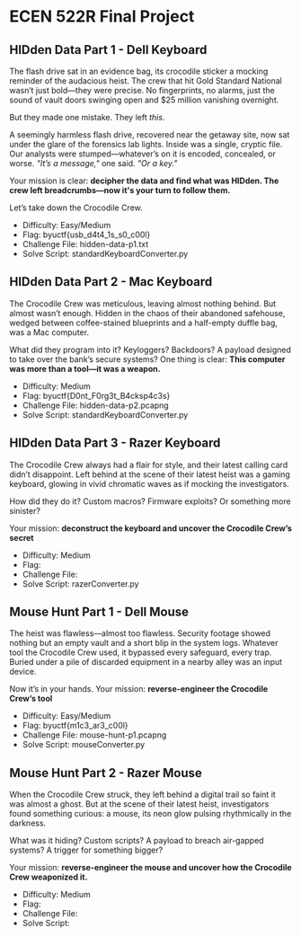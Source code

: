 # ECEN 522R Final Project

## HIDden Data Part 1 - Dell Keyboard

The flash drive sat in an evidence bag, its crocodile sticker a mocking reminder of the audacious heist. The crew that hit Gold Standard National wasn’t just bold—they were precise. No fingerprints, no alarms, just the sound of vault doors swinging open and $25 million vanishing overnight.  

But they made one mistake. They left *this*.  

A seemingly harmless flash drive, recovered near the getaway site, now sat under the glare of the forensics lab lights. Inside was a single, cryptic file. Our analysts were stumped—whatever’s on it is encoded, concealed, or worse. *"It’s a message,"* one said. *"Or a key."*

Your mission is clear: **decipher the data and find what was HIDden. The crew left breadcrumbs—now it's your turn to follow them.**

Let’s take down the Crocodile Crew.

- Difficulty: Easy/Medium
- Flag: byuctf{usb_d4t4_1s_s0_c00l}
- Challenge File: hidden-data-p1.txt
- Solve Script: standardKeyboardConverter.py 

## HIDden Data Part 2 - Mac Keyboard

The Crocodile Crew was meticulous, leaving almost nothing behind. But almost wasn’t enough. Hidden in the chaos of their abandoned safehouse, wedged between coffee-stained blueprints and a half-empty duffle bag, was a Mac computer.  

What did they program into it? Keyloggers? Backdoors? A payload designed to take over the bank’s secure systems? One thing is clear: **This computer was more than a tool—it was a weapon.**

- Difficulty: Medium
- Flag: byuctf{D0nt_F0rg3t_B4cksp4c3s}
- Challenge File: hidden-data-p2.pcapng
- Solve Script: standardKeyboardConverter.py 

## HIDden Data Part 3 - Razer Keyboard

The Crocodile Crew always had a flair for style, and their latest calling card didn’t disappoint. Left behind at the scene of their latest heist was a gaming keyboard, glowing in vivid chromatic waves as if mocking the investigators.  

How did they do it? Custom macros? Firmware exploits? Or something more sinister?  

Your mission: **deconstruct the keyboard and uncover the Crocodile Crew’s secret**  

- Difficulty: Medium
- Flag: 
- Challenge File: 
- Solve Script: razerConverter.py

## Mouse Hunt Part 1 - Dell Mouse

The heist was flawless—almost too flawless. Security footage showed nothing but an empty vault and a short blip in the system logs. Whatever tool the Crocodile Crew used, it bypassed every safeguard, every trap. Buried under a pile of discarded equipment in a nearby alley was an input device. 

Now it’s in your hands. Your mission: **reverse-engineer the Crocodile Crew’s tool**

- Difficulty: Easy/Medium
- Flag: byuctf{m1c3_ar3_c00l}
- Challenge File: mouse-hunt-p1.pcapng
- Solve Script: mouseConverter.py 

## Mouse Hunt Part 2 - Razer Mouse

When the Crocodile Crew struck, they left behind a digital trail so faint it was almost a ghost. But at the scene of their latest heist, investigators found something curious: a mouse, its neon glow pulsing rhythmically in the darkness.  

What was it hiding? Custom scripts? A payload to breach air-gapped systems? A trigger for something bigger?  

Your mission: **reverse-engineer the mouse and uncover how the Crocodile Crew weaponized it.**

- Difficulty: Medium
- Flag: 
- Challenge File: 
- Solve Script: